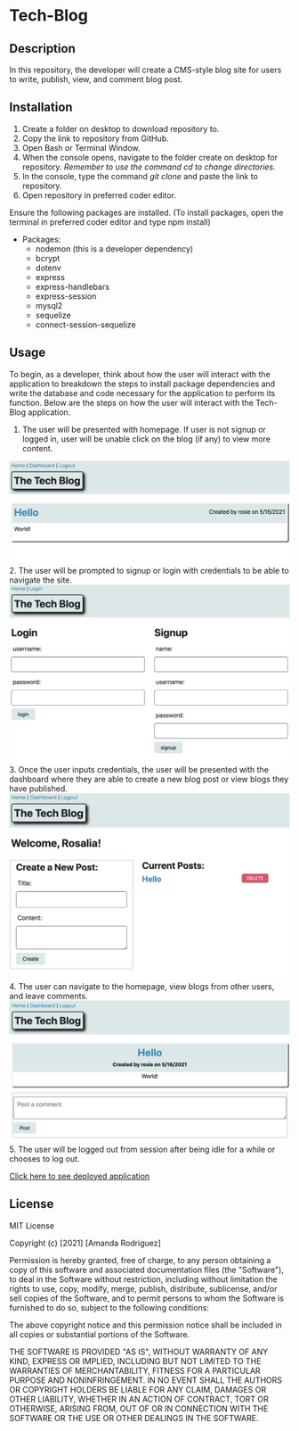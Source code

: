 # Tech-Blog

## Description
In this repository, the developer will create a CMS-style blog site for users to write, publish, view, and comment blog post.

## Installation
1. Create a folder on desktop to download repository to.
2. Copy the link to repository from GitHub.
3. Open Bash or Terminal Window.
4. When the console opens, navigate to the folder create on desktop for repository. *Remember to use the command cd to change directories.*
5. In the console, type the command <i> git clone </i> and paste the link to repository.
6. Open repository in preferred coder editor.

Ensure the following packages are installed. (To install packages, open the terminal in preferred coder editor and type npm install)

* Packages:
    - nodemon (this is a developer dependency)
    - bcrypt
    - dotenv
    - express
    - express-handlebars
    - express-session
    - mysql2
    - sequelize
    - connect-session-sequelize

## Usage
To begin, as a developer, think about how the user will interact with the application to breakdown the steps to install package dependencies and write the database and code necessary for the application to perform its function. Below are the steps on how the user will interact with the Tech-Blog application.

1. The user will be presented with homepage. If user is not signup or logged in, user will be unable click on the blog (if any) to view more content.
<img src='public\images\homepage.png' alt='Image of Homepage'>
2. The user will be prompted to signup or login with credentials to be able to navigate the site. 
<img src='public\images\credentials.png' alt='Image of Login/Signup page'>
3. Once the user inputs credentials, the user will be presented with the dashboard where they are able to create a new blog post or view blogs they have published.
<img src='public\images\dashboard.png' alt='Image of Dashboard'>
4. The user can navigate to the homepage, view blogs from other users, and leave comments.
<img src='public\images\post-commentpage.png' alt='Image of Post/Comment Page'>
5. The user will be logged out from session after being idle for a while or chooses to log out. 

<br>

[Click here to see deployed application](https://agile-mountain-00609.herokuapp.com/)

## License
MIT License

Copyright (c) [2021] [Amanda Rodriguez]

Permission is hereby granted, free of charge, to any person obtaining a copy
of this software and associated documentation files (the "Software"), to deal
in the Software without restriction, including without limitation the rights
to use, copy, modify, merge, publish, distribute, sublicense, and/or sell
copies of the Software, and to permit persons to whom the Software is
furnished to do so, subject to the following conditions:

The above copyright notice and this permission notice shall be included in all
copies or substantial portions of the Software.

THE SOFTWARE IS PROVIDED "AS IS", WITHOUT WARRANTY OF ANY KIND, EXPRESS OR
IMPLIED, INCLUDING BUT NOT LIMITED TO THE WARRANTIES OF MERCHANTABILITY,
FITNESS FOR A PARTICULAR PURPOSE AND NONINFRINGEMENT. IN NO EVENT SHALL THE
AUTHORS OR COPYRIGHT HOLDERS BE LIABLE FOR ANY CLAIM, DAMAGES OR OTHER
LIABILITY, WHETHER IN AN ACTION OF CONTRACT, TORT OR OTHERWISE, ARISING FROM,
OUT OF OR IN CONNECTION WITH THE SOFTWARE OR THE USE OR OTHER DEALINGS IN THE
SOFTWARE.

